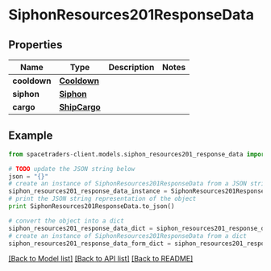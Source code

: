 # SiphonResources201ResponseData


## Properties

Name | Type | Description | Notes
------------ | ------------- | ------------- | -------------
**cooldown** | [**Cooldown**](Cooldown.md) |  | 
**siphon** | [**Siphon**](Siphon.md) |  | 
**cargo** | [**ShipCargo**](ShipCargo.md) |  | 

## Example

```python
from spacetraders-client.models.siphon_resources201_response_data import SiphonResources201ResponseData

# TODO update the JSON string below
json = "{}"
# create an instance of SiphonResources201ResponseData from a JSON string
siphon_resources201_response_data_instance = SiphonResources201ResponseData.from_json(json)
# print the JSON string representation of the object
print SiphonResources201ResponseData.to_json()

# convert the object into a dict
siphon_resources201_response_data_dict = siphon_resources201_response_data_instance.to_dict()
# create an instance of SiphonResources201ResponseData from a dict
siphon_resources201_response_data_form_dict = siphon_resources201_response_data.from_dict(siphon_resources201_response_data_dict)
```
[[Back to Model list]](../README.md#documentation-for-models) [[Back to API list]](../README.md#documentation-for-api-endpoints) [[Back to README]](../README.md)


